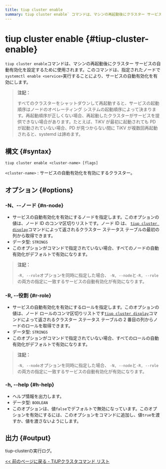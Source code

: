 ```yaml
---
title: tiup cluster enable
summary: tiup cluster enable` コマンドは、マシンの再起動後にクラスター サービスを自動的に有効にするために使用されます。指定されたノードで `systemctl enable <service>` を実行します。オプションには、自動有効化の対象となるノードまたはロールの指定が含まれ、`-h, --help` オプションはヘルプ情報を出力。出力はtiup-clusterの実行ログです。
---
```


# tiup cluster enable {#tiup-cluster-enable}

`tiup cluster enable`コマンドは、マシンの再起動後にクラスター サービスの自動有効化を設定するために使用されます。このコマンドは、指定されたノードで`systemctl enable <service>`実行することにより、サービスの自動有効化を有効にします。

> **注記：**
>
> すべてのクラスターをシャットダウンして再起動すると、サービスの起動順序はノードのオペレーティング システムの起動順序によって決まります。再起動順序が正しくない場合、再起動したクラスターがサービスを提供できない場合があります。たとえば、TiKV が最初に起動されても PD が起動されていない場合、PD が見つからない間に TiKV が複数回再起動されると、systemd は諦めます。

## 構文 {#syntax}

```shell
tiup cluster enable <cluster-name> [flags]
```

`<cluster-name>` : サービスの自動有効化を有効にするクラスター。

## オプション {#options}

### -N、--ノード {#n-node}

-   サービスの自動有効化を有効にするノードを指定します。このオプションの値は、ノード ID のコンマ区切りリストです。ノード ID は、 [`tiup cluster display`](/tiup/tiup-component-cluster-display.md)コマンドによって返されるクラスター ステータス テーブルの最初の列から取得できます。
-   データ型: `STRINGS`
-   このオプションがコマンドで指定されていない場合、すべてのノードの自動有効化がデフォルトで有効になります。

> **注記：**
>
> `-R, --role`オプションを同時に指定した場合、 `-N, --node`と`-R, --role`の両方の指定に一致するサービスの自動有効化が有効になります。

### -R, --役割 {#r-role}

-   サービスの自動有効化を有効にするロールを指定します。このオプションの値は、ノード ロールのコンマ区切りリストです[`tiup cluster display`](/tiup/tiup-component-cluster-display.md)コマンドによって返されるクラスター ステータス テーブルの 2 番目の列からノードのロールを取得できます。
-   データ型: `STRINGS`
-   このオプションがコマンドで指定されていない場合、すべてのロールの自動有効化がデフォルトで有効になります。

> **注記：**
>
> `-N, --node`オプションを同時に指定した場合、 `-N, --node`と`-R, --role`の両方の指定に一致するサービスの自動有効化が有効になります。

### -h, --help {#h-help}

-   ヘルプ情報を出力します。
-   データ型: `BOOLEAN`
-   このオプションは、値`false`でデフォルトで無効になっています。このオプションを有効にするには、このオプションをコマンドに追加し、値`true`を渡すか、値を渡さないようにします。

## 出力 {#output}

tiup-clusterの実行ログ。

[&lt;&lt; 前のページに戻る - TiUPクラスタコマンド リスト](/tiup/tiup-component-cluster.md#command-list)

